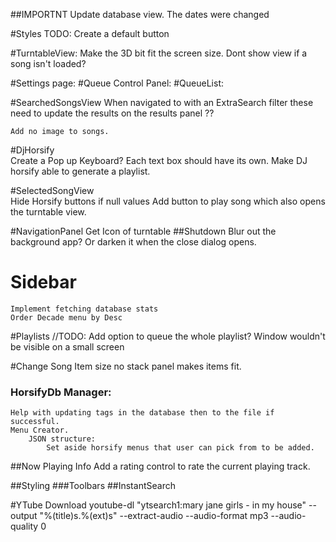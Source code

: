 ﻿##IMPORTNT
Update database view. The dates were changed



#Styles
	TODO: Create a default button

#TurntableView:	
	Make the 3D bit fit the screen size.
	Dont show view if a song isn't loaded?

#Settings page:	
#Queue Control Panel:
#QueueList:

#SearchedSongsView
	When navigated to with an ExtraSearch filter these need to update the results on the results panel	??

	Add no image to songs.

#DjHorsify	
	Create a Pop up Keyboard? Each text box should have its own.
	Make DJ horsify able to generate a playlist.

#SelectedSongView	
	Hide Horsify buttons if null values
	Add button to play song which also opens the turntable view.

#NavigationPanel
	Get Icon of turntable
##Shutdown
	Blur out the background app? Or darken it when the close dialog opens.

# Sidebar		
	Implement fetching database stats
	Order Decade menu by Desc

#Playlists
	//TODO: Add option to queue the whole playlist?
	Window wouldn't be visible on a small screen

#Change Song Item size no stack panel makes items fit.

### HorsifyDb Manager:
	Help with updating tags in the database then to the file if successful.
	Menu Creator.
		JSON structure:
			Set aside horsify menus that user can pick from to be added.

##Now Playing Info
	Add a rating control to rate the current playing track.




##Styling
###Toolbars
##InstantSearch












#YTube Download
youtube-dl "ytsearch1:mary jane girls - in my house" --output "%(title)s.%(ext)s" --extract-audio --audio-format mp3 --audio-quality 0
